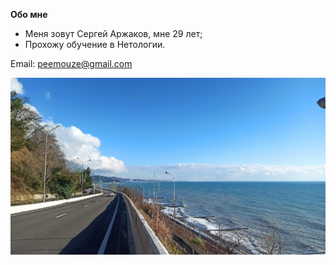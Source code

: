 **Обо мне**

- Меня зовут Сергей Аржаков, мне 29 лет;
- Прохожу обучение в Нетологии.

Email: [peemouze@gmail.com](peemouze@gmail.com)

![image](IMG_20220205_152218.jpg)